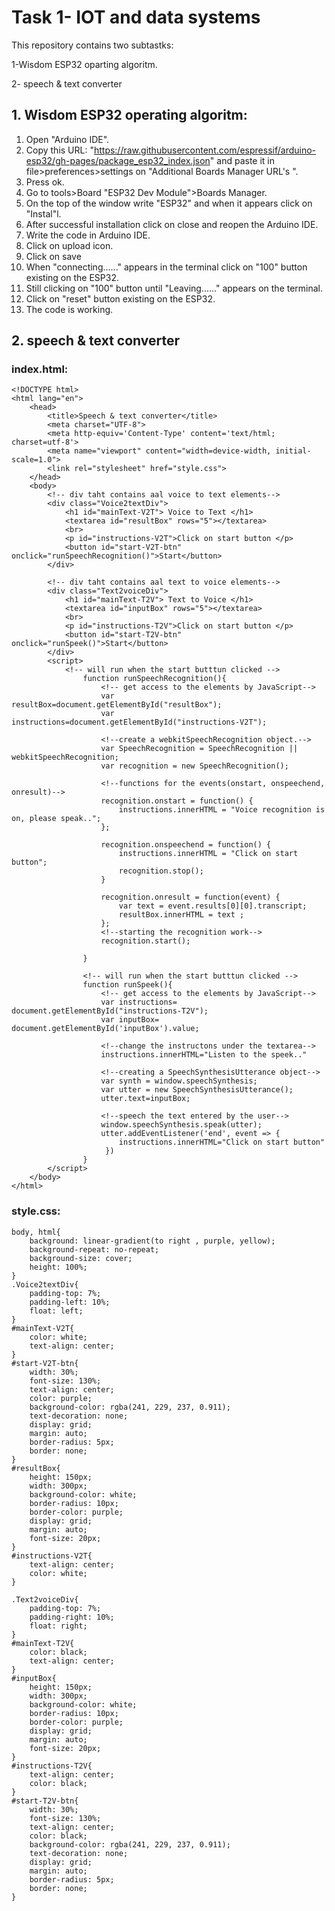 # Task 1- IOT and data systems

This repository contains two subtastks:

1-Wisdom ESP32 oparting algoritm.

2- speech & text converter

## 1. Wisdom ESP32 operating algoritm:

1.	Open "Arduino IDE".
2.	Copy this URL: "https://raw.githubusercontent.com/espressif/arduino-esp32/gh-pages/package_esp32_index.json" and paste it in file>preferences>settings on "Additional Boards Manager URL's ".
3.	Press ok.
4.	Go to tools>Board "ESP32 Dev Module">Boards Manager.
5.	On the top of the window write "ESP32" and when it appears click on "Instal"l.
6.	After successful installation click on close and reopen the Arduino IDE.
7.	Write the code in Arduino IDE.
8.	Click on upload icon.
9.	Click on save
10.	When "connecting......" appears in the terminal click on "100" button existing on the ESP32.
11.	Still clicking on "100" button until "Leaving......" appears on the terminal.
12.	Click on "reset" button existing on the ESP32.
13.	The code is working.


## 2. speech & text converter
### index.html:
```
<!DOCTYPE html>
<html lang="en">
    <head>
        <title>Speech & text converter</title>
        <meta charset="UTF-8">
        <meta http-equiv='Content-Type' content='text/html; charset=utf-8'>
        <meta name="viewport" content="width=device-width, initial-scale=1.0">
        <link rel="stylesheet" href="style.css">
    </head>
    <body>
        <!-- div taht contains aal voice to text elements-->
        <div class="Voice2textDiv">
            <h1 id="mainText-V2T"> Voice to Text </h1>
            <textarea id="resultBox" rows="5"></textarea>
            <br>
            <p id="instructions-V2T">Click on start button </p>
            <button id="start-V2T-btn" onclick="runSpeechRecognition()">Start</button>
        </div>

        <!-- div taht contains aal text to voice elements-->
        <div class="Text2voiceDiv">
            <h1 id="mainText-T2V"> Text to Voice </h1>
            <textarea id="inputBox" rows="5"></textarea>
            <br>
            <p id="instructions-T2V">Click on start button </p>
            <button id="start-T2V-btn" onclick="runSpeek()">Start</button>
        </div>
        <script>
            <!-- will run when the start butttun clicked -->
                function runSpeechRecognition(){
                    <!-- get access to the elements by JavaScript-->
                    var resultBox=document.getElementById("resultBox");
                    var instructions=document.getElementById("instructions-V2T");

                    <!--create a webkitSpeechRecognition object.-->
                    var SpeechRecognition = SpeechRecognition || webkitSpeechRecognition;
                    var recognition = new SpeechRecognition();

                    <!--functions for the events(onstart, onspeechend, onresult)-->
                    recognition.onstart = function() {
                        instructions.innerHTML = "Voice recognition is on, please speak..";
                    };

                    recognition.onspeechend = function() {
                        instructions.innerHTML = "Click on start button";
                        recognition.stop();
                    }

                    recognition.onresult = function(event) {
                        var text = event.results[0][0].transcript;
                        resultBox.innerHTML = text ;
                    };
                    <!--starting the recognition work-->
                    recognition.start();

                }

                <!-- will run when the start butttun clicked -->
                function runSpeek(){
                    <!-- get access to the elements by JavaScript-->
                    var instructions= document.getElementById("instructions-T2V");
                    var inputBox= document.getElementById('inputBox').value;

                    <!--change the instructons under the textarea-->
                    instructions.innerHTML="Listen to the speek.."

                    <!--creating a SpeechSynthesisUtterance object-->
                    var synth = window.speechSynthesis;
                    var utter = new SpeechSynthesisUtterance();
                    utter.text=inputBox;

                    <!--speech the text entered by the user-->
                    window.speechSynthesis.speak(utter);
                    utter.addEventListener('end', event => {
                        instructions.innerHTML="Click on start button"
                     })
                }
        </script>
    </body>
</html>
```
### style.css:
```
body, html{
    background: linear-gradient(to right , purple, yellow);
    background-repeat: no-repeat;
    background-size: cover;
    height: 100%;    
}
.Voice2textDiv{
    padding-top: 7%;
    padding-left: 10%;
    float: left;
}
#mainText-V2T{
    color: white;
    text-align: center;
}
#start-V2T-btn{
    width: 30%;
    font-size: 130%;
    text-align: center;
    color: purple;
    background-color: rgba(241, 229, 237, 0.911);
    text-decoration: none;
    display: grid;
    margin: auto;
    border-radius: 5px;
    border: none;
}
#resultBox{
    height: 150px;
    width: 300px;
    background-color: white;
    border-radius: 10px;
    border-color: purple;
    display: grid;
    margin: auto;
    font-size: 20px;
}
#instructions-V2T{
    text-align: center;
    color: white;
}

.Text2voiceDiv{
    padding-top: 7%;
    padding-right: 10%;
    float: right;   
}
#mainText-T2V{
    color: black;
    text-align: center;
}
#inputBox{
    height: 150px;
    width: 300px;
    background-color: white;
    border-radius: 10px;
    border-color: purple;
    display: grid;
    margin: auto;
    font-size: 20px;
}
#instructions-T2V{
    text-align: center;
    color: black;
}
#start-T2V-btn{
    width: 30%;
    font-size: 130%;
    text-align: center;
    color: black;
    background-color: rgba(241, 229, 237, 0.911);
    text-decoration: none;
    display: grid;
    margin: auto;
    border-radius: 5px;
    border: none;
}
```


